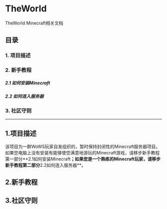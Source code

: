 # TheWorld
TheWorld Minecraft相关文档
## 目录
### <a>1. 项目描述</a>
### <a>2. 新手教程</a>
##### 2.1 如何安装Minecraft
##### 2.2 如何连入服务器
### 3. 社区守则
---------
## 1.项目描述
该项目为一群WoWS玩家自发组织的，暂时保持封闭性的Minecraft服务器项目。如果您电脑上没有安装有能够使您满意地游玩的Minecraft游戏，请移步新手教程第一部分**<a>2.1如何安装Minecraft</a>**；如果您是一个熟练的Minecraft玩家，请移步新手教程第二部分**<a>2.2如何连入服务器</a>**。
## 2.新手教程
## 3.社区守则
